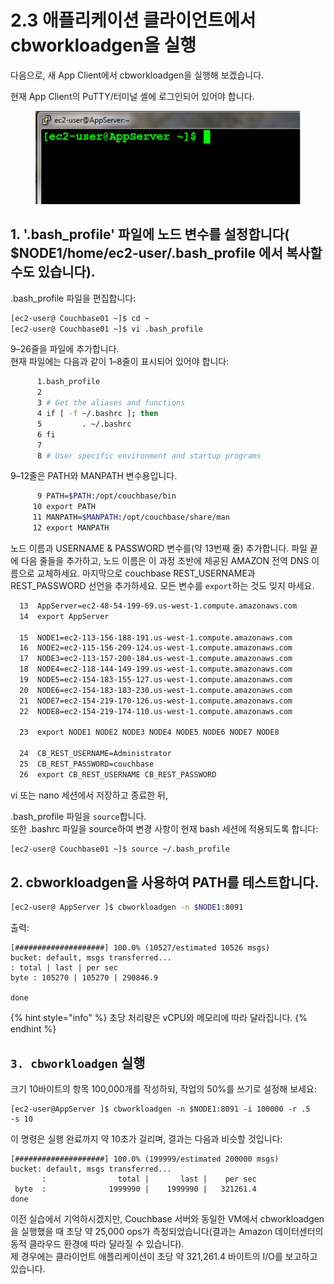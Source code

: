 # 2.3 애플리케이션 클라이언트에서 cbworkloadgen을 실행

다음으로, 새 App Client에서 cbworkloadgen을 실행해 보겠습니다.

현재 App Client의 PuTTY/터미널 셸에 로그인되어 있어야 합니다.

<figure><img src="../.gitbook/assets/image (5).png" alt=""><figcaption></figcaption></figure>



## 1. '.bash\_profile' 파일에 노드 변수를 설정합니다( $NODE1/home/ec2-user/.bash\_profile 에서 복사할 수도 있습니다).

.bash\_profile 파일을 편집합니다:

```bash
[ec2-user@ Couchbase01 ~]$ cd ~
[ec2-user@ Couchbase01 ~]$ vi .bash_profile
```



9–26줄을 파일에 추가합니다.\
현재 파일에는 다음과 같이 1–8줄이 표시되어 있어야 합니다:

```bash
      1.bash_profile
      2
      3 # Get the aliases and functions
      4 if [ -f ~/.bashrc ]; then
      5         . ~/.bashrc
      6 fi
      7
      8 # User specific environment and startup programs
```



9–12줄은 PATH와 MANPATH 변수용입니다.

```bash
      9 PATH=$PATH:/opt/couchbase/bin
     10 export PATH
     11 MANPATH=$MANPATH:/opt/couchbase/share/man
     12 export MANPATH
```



노드 이름과 USERNAME & PASSWORD 변수를(약 13번째 줄) 추가합니다. 파일 끝에 다음 줄들을 추가하고, 노드 이름은 이 과정 초반에 제공된 AMAZON 전역 DNS 이름으로 교체하세요. 마지막으로 couchbase REST\_USERNAME과 REST\_PASSWORD 선언을 추가하세요. 모든 변수를 `export`하는 것도 잊지 마세요.

```bash
  13  AppServer=ec2-48-54-199-69.us-west-1.compute.amazonaws.com
  14  export AppServer

  15  NODE1=ec2-113-156-188-191.us-west-1.compute.amazonaws.com
  16  NODE2=ec2-115-156-209-124.us-west-1.compute.amazonaws.com
  17  NODE3=ec2-113-157-200-184.us-west-1.compute.amazonaws.com
  18  NODE4=ec2-118-144-149-199.us-west-1.compute.amazonaws.com
  19  NODE5=ec2-154-183-155-127.us-west-1.compute.amazonaws.com
  20  NODE6=ec2-154-183-183-230.us-west-1.compute.amazonaws.com
  21  NODE7=ec2-154-219-170-126.us-west-1.compute.amazonaws.com
  22  NODE8=ec2-154-219-174-110.us-west-1.compute.amazonaws.com

  23  export NODE1 NODE2 NODE3 NODE4 NODE5 NODE6 NODE7 NODE8

  24  CB_REST_USERNAME=Administrator
  25  CB_REST_PASSWORD=couchbase
  26  export CB_REST_USERNAME CB_REST_PASSWORD
```



vi 또는 nano 세션에서 저장하고 종료한 뒤,

.bash\_profile 파일을 `source`합니다.\
또한 .bashrc 파일을 source하여 변경 사항이 현재 bash 세션에 적용되도록 합니다:



```bash
[ec2-user@ Couchbase01 ~]$ source ~/.bash_profile
```





## 2. cbworkloadgen을 사용하여 PATH를 테스트합니다.

```bash
[ec2-user@ AppServer ]$ cbworkloadgen -n $NODE1:8091
```

출력:

```
[####################] 100.0% (10527/estimated 10526 msgs)
bucket: default, msgs transferred...
: total | last | per sec
byte : 105270 | 105270 | 290846.9

done
```

{% hint style="info" %}
초당 처리량은 vCPU와 메모리에 따라 달라집니다.
{% endhint %}



## `3. cbworkloadgen` 실행&#x20;

크기 10바이트의 항목 100,000개를 작성하되, 작업의 50%를 쓰기로 설정해 보세요:

```
[ec2-user@AppServer ]$ cbworkloadgen -n $NODE1:8091 -i 100000 -r .5
-s 10
```

이 명령은 실행 완료까지 약 10초가 걸리며, 결과는 다음과 비슷할 것입니다:

```
[####################] 100.0% (199999/estimated 200000 msgs)
bucket: default, msgs transferred...
       :                total |       last |    per sec
 byte  :              1999990 |    1999990 |   321261.4
done
```

이전 실습에서 기억하시겠지만, Couchbase 서버와 동일한 VM에서 cbworkloadgen을 실행했을 때 초당 약 25,000 ops가 측정되었습니다(결과는 Amazon 데이터센터의 동적 클라우드 환경에 따라 달라질 수 있습니다).\
제 경우에는 클라이언트 애플리케이션이 초당 약 321,261.4 바이트의 I/O를 보고하고 있습니다.

